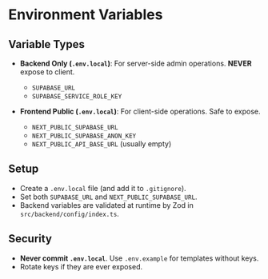 # Environment Variables

## Variable Types

- **Backend Only (`.env.local`)**: For server-side admin operations. **NEVER** expose to client.
  - `SUPABASE_URL`
  - `SUPABASE_SERVICE_ROLE_KEY`

- **Frontend Public (`.env.local`)**: For client-side operations. Safe to expose.
  - `NEXT_PUBLIC_SUPABASE_URL`
  - `NEXT_PUBLIC_SUPABASE_ANON_KEY`
  - `NEXT_PUBLIC_API_BASE_URL` (usually empty)

## Setup
- Create a `.env.local` file (and add it to `.gitignore`).
- Set both `SUPABASE_URL` and `NEXT_PUBLIC_SUPABASE_URL`.
- Backend variables are validated at runtime by Zod in `src/backend/config/index.ts`.

## Security
- **Never commit `.env.local`**. Use `.env.example` for templates without keys.
- Rotate keys if they are ever exposed.